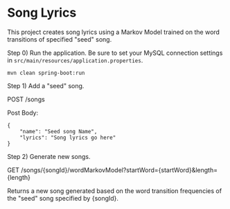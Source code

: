 Song Lyrics
====
This project creates song lyrics using a Markov Model trained on the word transitions of specified "seed" song. 

Step 0) Run the application. Be sure to set your MySQL connection settings in `src/main/resources/application.properties`. 
```
mvn clean spring-boot:run
```

Step 1) Add a "seed" song.

POST /songs

Post Body: 
```
{
    "name": "Seed song Name",
    "lyrics": "Song lyrics go here"
}
```

Step 2) Generate new songs. 

GET /songs/{songId}/wordMarkovModel?startWord={startWord}&length={length}

Returns a new song generated based on the word transition frequencies of the "seed" song specified by {songId}. 